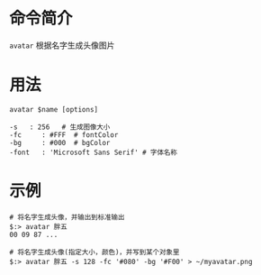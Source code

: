 # 命令简介 

`avatar` 根据名字生成头像图片

# 用法

	avatar $name [options]
	
	-s   : 256   # 生成图像大小
	-fc     : #FFF  # fontColor
	-bg     : #000  # bgColor
	-font   : 'Microsoft Sans Serif' # 字体名称

	
# 示例

    # 将名字生成头像，并输出到标准输出
    $:> avatar 胖五
    00 09 87 ...	
	
    # 将名字生成头像(指定大小，颜色)，并写到某个对象里
    $:> avatar 胖五 -s 128 -fc '#080' -bg '#F00' > ~/myavatar.png
	
	
